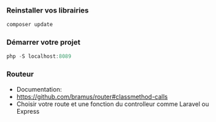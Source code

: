 ### Reinstaller vos librairies
```js
composer update
```

### Démarrer votre projet

```js
php -S localhost:8089 
```

### Routeur
- Documentation:
- https://github.com/bramus/router#classmethod-calls
- Choisir votre route et une fonction du controlleur comme Laravel ou Express

